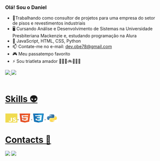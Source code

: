 ### Olá! Sou o Daniel

- 📐Trabalhando como consultor de projetos para uma empresa do setor de pisos e revestimentos industriais
- 🖥 Cursando Análise e Desenvolvimento de Sistemas na Universidade Presbiteriana Mackenzie e, estudando programação na Alura
- 🦊 JavaScript, HTML, CSS, Python
- 📫 Contate-me no e-mail: dev.obe78@gmail.com
- 🎮 Meu passatempo favorito
- ⚡ Sou triatleta amador 🏊🏽‍♂️🚲🏃🏽‍♂️   


 <div>
  <a href="https://github.com/Sonobe-br">
  <img height="180em" src="https://github-readme-stats.vercel.app/api?username=Sonobe-br&show_icons=true&theme=dark&include_all_commits=true&count_private=true"/>
  <img height="180em" src="https://github-readme-stats.vercel.app/api/top-langs/?username=Sonobe-br&layout=compact&langs_count=7&theme=dark"/>
</div>
 
 <div style="display: inline_block"><br>
  <h1>Skills 👽</h1>
  <img align="center" alt="Sonobe-Js" height="30" width="40" src="https://raw.githubusercontent.com/devicons/devicon/master/icons/javascript/javascript-plain.svg">
  <img align="center" alt="Sonobe-HTML" height="30" width="40" src="https://raw.githubusercontent.com/devicons/devicon/master/icons/html5/html5-original.svg">
  <img align="center" alt="Sonobe-CSS" height="30" width="40" src="https://raw.githubusercontent.com/devicons/devicon/master/icons/css3/css3-original.svg">
  <img align="center" alt="Sonobe-Python" height="30" width="40" src="https://raw.githubusercontent.com/devicons/devicon/master/icons/python/python-original.svg">
</div>
 
 ##
 
 <div>
  <h1>Contacts 📱 </h1>
  <a href = "mailto:dev.obe78@gmail.com"><img src="https://img.shields.io/badge/-Gmail-%23333?style=for-the-badge&logo=gmail&logoColor=white" target="_blank"></a>
  <a href="https://www.linkedin.com/in/daniel-sonobe-silveira-36b317211" target="_blank"><img src="https://img.shields.io/badge/-LinkedIn-%230077B5?style=for-the-badge&logo=linkedin&logoColor=white" target="_blank"></a> 

 
 </div>
